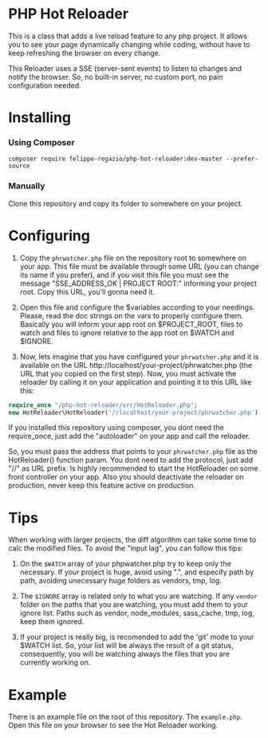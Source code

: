 # PHP Hot Reloader

This is a class that adds a live reload feature to any php project. It allows you to see your page dynamically changing while coding, without have to keep refreshing the browser on every change.

This Reloader uses a SSE (server-sent events) to listen to changes and notify the browser. So, no built-in server, no custom port, no pain configuration needed.

# Installing

### Using Composer

```
composer require felippe-regazio/php-hot-reloader:dev-master --prefer-source
```

### Manually

Clone this repository and copy its folder to somewhere on your project.

# Configuring

1. Copy the `phrwatcher.php` file on the repository root to somewhere on your app. This file must be available through some URL (you can change its name if you prefer), and if you visit this file you must see the message "SSE_ADDRESS_OK | PROJECT ROOT:" informing your project root. Copy this URL, you'll gonna need it. 

2. Open this file and configure the $variables according to your needings. Please, read the doc strings on the vars to properly configure them. Basically you will inform your app root on $PROJECT_ROOT, files to watch and files to ignore relative to the app root on $WATCH and $IGNORE.

3. Now, lets imagine that you have configured your `phrwatcher.php` and it is available on the URL http://localhost/your-project/phrwatcher.php (the URL that you copied on the first step). Now, you must activate the reloader by calling it on your application and pointing it to this URL like this:

```php
require_once "/php-hot-reloader/src/HotReloader.php";
new HotReloader\HotReloader('//localhost/your-project/phrwatcher.php');
```

If you installed this repository using composer, you dont need the require_once, just add the "autoloader" on your app and call the reloader.

So, you must pass the address that points to your `phrwatcher.php` file as the HotReloader() function param. You dont need to add the protocol, just add "//" as URL prefix. Is highly recommended to start the HotReloader on some front controller on your app. Also you should deactivate the reloader on production, never keep this feature active on production.

# Tips

When working with larger projects, the diff algorithm can take some time to calc the modified files. To avoid the "input lag", you can follow this tips:

1. On the `$WATCH` array of your phpwatcher.php try to keep only the necessary. If your project is huge, avoid using ".", and especify path by path, avoiding unecessary huge folders as vendors, tmp, log.

2. The `$IGNORE` array is related only to what you are watching. If any `vendor` folder on the paths that you are watching, you must add them to your ignore list. Paths such as vendor, node_modules, sass_cache, tmp, log, keep them ignored.

3. If your project is really big, is recomended to add the 'git' mode to your $WATCH list. So, your list will be always the result of a git status, consequently, you will be watching always the files that you are currently working on.

# Example

There is an example file on the root of this repository. The `example.php`. Open this file on your browser to see the Hot Reloader working.
